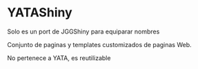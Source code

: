 # YATAShiny

Solo es un port de JGGShiny para equiparar nombres

Conjunto de paginas y templates customizados de paginas Web.

No pertenece a YATA, es reutilizable
